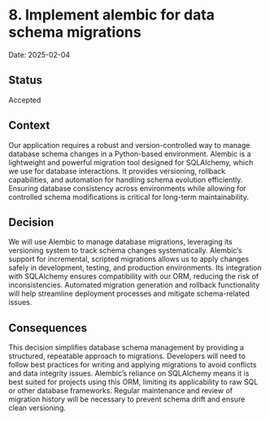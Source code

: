 # 8. Implement alembic for data schema migrations

Date: 2025-02-04

## Status

Accepted

## Context  

Our application requires a robust and version-controlled way to manage database schema changes in a Python-based environment.
Alembic is a lightweight and powerful migration tool designed for SQLAlchemy, which we use for database interactions.
It provides versioning, rollback capabilities, and automation for handling schema evolution efficiently.
Ensuring database consistency across environments while allowing for controlled schema modifications is critical for long-term maintainability.  

## Decision

We will use Alembic to manage database migrations, leveraging its versioning system to track schema changes systematically.
Alembic’s support for incremental, scripted migrations allows us to apply changes safely in development, testing, and production environments. Its integration with SQLAlchemy ensures compatibility with our ORM, reducing the risk of inconsistencies.
Automated migration generation and rollback functionality will help streamline deployment processes and mitigate schema-related issues.  

## Consequences

This decision simplifies database schema management by providing a structured, repeatable approach to migrations.
Developers will need to follow best practices for writing and applying migrations to avoid conflicts and data integrity issues.
Alembic’s reliance on SQLAlchemy means it is best suited for projects using this ORM, limiting its applicability to raw SQL or other database frameworks.
Regular maintenance and review of migration history will be necessary to prevent schema drift and ensure clean versioning.
